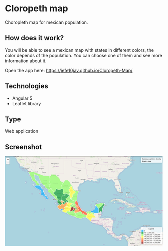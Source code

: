 # Cloropeth map

Choropleth map for mexican population.

## How does it work?

You will be able to see a mexican map with states in different colors, the color depends of the population. You can choose one of them and see more information about it.

Open the app here:
https://jefe10jav.github.io/Cloropeth-Map/

## Technologies

- Angular 5
- Leaflet library

## Type

Web application

## Screenshot

![Cloropeth-Map](/src/assets/img/app.png)

